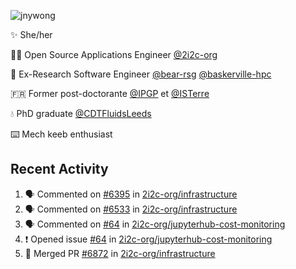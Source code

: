 ![jnywong](https://readme-typing-svg.demolab.com/?font=Intel+One+Mono&size=36&duration=3000&pause=1000&color=6bc46d&vCenter=true&width=170&lines=jnywong)

✨ She/her

👩‍💻 Open Source Applications Engineer [@2i2c-org](https://2i2c.org/)

🐻 Ex-Research Software Engineer [@bear-rsg](https://github.com/bear-rsg) [@baskerville-hpc](https://github.com/baskerville-hpc) 

🇫🇷 Former post-doctorante [@IPGP](https://github.com/IPGP) et [@ISTerre](https://www.isterre.fr/) 

💧 PhD graduate [@CDTFluidsLeeds](https://fluid-dynamics.leeds.ac.uk/) 

⌨️ Mech keeb enthusiast 

## Recent Activity 

<!--START_SECTION:activity-->
1. 🗣 Commented on [#6395](https://github.com/2i2c-org/infrastructure/issues/6395#issuecomment-3360833074) in [2i2c-org/infrastructure](https://github.com/2i2c-org/infrastructure)
2. 🗣 Commented on [#6533](https://github.com/2i2c-org/infrastructure/issues/6533#issuecomment-3360824832) in [2i2c-org/infrastructure](https://github.com/2i2c-org/infrastructure)
3. 🗣 Commented on [#64](https://github.com/2i2c-org/jupyterhub-cost-monitoring/issues/64#issuecomment-3360705761) in [2i2c-org/jupyterhub-cost-monitoring](https://github.com/2i2c-org/jupyterhub-cost-monitoring)
4. ❗ Opened issue [#64](https://github.com/2i2c-org/jupyterhub-cost-monitoring/issues/64) in [2i2c-org/jupyterhub-cost-monitoring](https://github.com/2i2c-org/jupyterhub-cost-monitoring)
5. 🎉 Merged PR [#6872](https://github.com/2i2c-org/infrastructure/pull/6872) in [2i2c-org/infrastructure](https://github.com/2i2c-org/infrastructure)
<!--END_SECTION:activity-->
